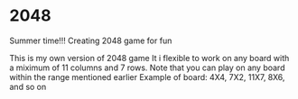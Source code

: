 # 2048
Summer time!!! Creating 2048 game for fun

This is my own version of 2048 game
It i flexible to work on any board with a miximum of 11 columns and 7 rows.
Note that you can play on any board within the range mentioned earlier
Example of board: 4X4, 7X2, 11X7, 8X6, and so on
